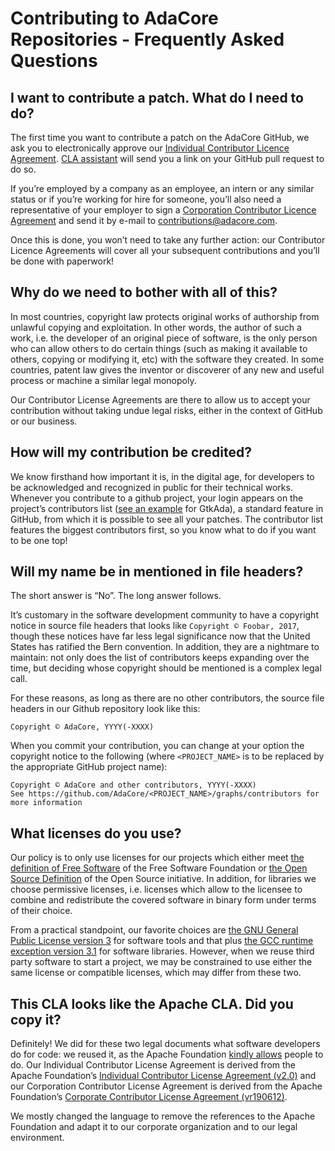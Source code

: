 # Contributing to AdaCore Repositories - Frequently Asked Questions

## I want to contribute a patch. What do I need to do? 

The first time you want to contribute a patch on the AdaCore GitHub, we ask you to electronically approve our [Individual Contributor Licence Agreement](adacore-individual-cla.md). [CLA assistant](https://cla-assistant.io/) will send you a link on your GitHub pull request to do so.

If you’re employed by a company as an employee, an intern or any similar status or if you’re working for hire for someone, you’ll also need a representative of your employer to sign a [Corporation Contributor Licence Agreement](adacore-corporation-cla.md) and send it by e-mail to <contributions@adacore.com>.

Once this is done, you won’t need to take any further action: our Contributor Licence Agreements will cover all your subsequent contributions and you’ll be done with paperwork!

## Why do we need to bother with all of this?

In most countries, copyright law protects original works of authorship from unlawful copying and exploitation. In other words, the author of such a work, i.e. the developer of an original piece of software, is the only person who can allow others to do certain things (such as making it available to others, copying or modifying it, etc) with the software they created. In some countries, patent law gives the inventor or discoverer of any new and useful process or machine a similar legal monopoly.

Our Contributor License Agreements are there to allow us to accept your contribution without taking undue legal risks, either in the context of GitHub or our business. 

## How will my contribution be credited?

We know firsthand how important it is, in the digital age, for developers to be acknowledged and recognized in public for their technical works. Whenever you contribute to a github project, your login appears on the project’s contributors list ([see an example](https://github.com/AdaCore/gtkada/graphs/contributors) for GtkAda), a standard feature in GitHub, from which it is possible to see all your patches. The contributor list features the biggest contributors first, so you know what to do if you want to be one top!

## Will my name be in mentioned in file headers?

The short answer is “No”. The long answer follows. 

It’s customary in the software development community to have a copyright notice in source file headers that looks like `Copyright © Foobar, 2017`, though these notices have far less legal significance now that the United States has ratified the Bern convention. In addition, they are a nightmare to maintain: not only does the list of contributors keeps expanding over the time, but deciding whose copyright should be mentioned is a complex legal call. 

For these reasons, as long as there are no other contributors, the source file headers in our Github repository look like this:

```
Copyright © AdaCore, YYYY(-XXXX)
```

When you commit your contribution, you can change at your option the copyright notice to the following (where `<PROJECT_NAME>` is to be replaced by the appropriate GitHub project name):

```
Copyright © AdaCore and other contributors, YYYY(-XXXX)
See https://github.com/AdaCore/<PROJECT_NAME>/graphs/contributors for more information
```

## What licenses do you use? 

Our policy is to only use licenses for our projects which either meet [the definition of Free Software](https://www.gnu.org/philosophy/free-sw.en.html) of the Free Software Foundation or [the Open Source Definition](https://opensource.org/osd) of the Open Source initiative. In addition, for libraries we choose permissive licenses, i.e. licenses which allow to the licensee to combine and redistribute the covered software in binary form under terms of their choice. 

From a practical standpoint, our favorite choices are [the GNU General Public License version 3](https://www.gnu.org/licenses/gpl-3.0.en.html) for software tools and that plus [the GCC runtime exception version 3.1](https://www.gnu.org/licenses/gcc-exception-3.1.en.html) for software libraries. However, when we reuse third party software to start a project, we may be constrained to use either the same license or compatible licenses, which may differ from these two. 

## This CLA looks like the Apache CLA. Did you copy it? 

Definitely! We did for these two legal documents what software developers do for code: we reused it, as the Apache Foundation [kindly allows](http://apache.org/foundation/license-faq.html#CLA-Usage) people to do. Our Individual Contributor License Agreement is derived from the Apache Foundation’s [Individual Contributor License Agreement (v2.0)](http://apache.org/licenses/icla.pdf) and our Corporation Contributor License Agreement is derived from the Apache Foundation’s [Corporate Contributor License Agreement (vr190612)](https://www.apache.org/licenses/cla-corporate.txt). 

We mostly changed the language to remove the references to the Apache Foundation and adapt it to our corporate organization and to our legal environment.


